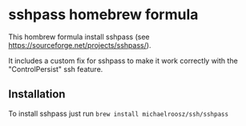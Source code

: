 # sshpass homebrew formula

This hombrew formula install sshpass (see https://sourceforge.net/projects/sshpass/).

It includes a custom fix for sshpass to make it work correctly with the "ControlPersist" ssh feature.

## Installation

To install sshpass just run `brew install michaelroosz/ssh/sshpass`
